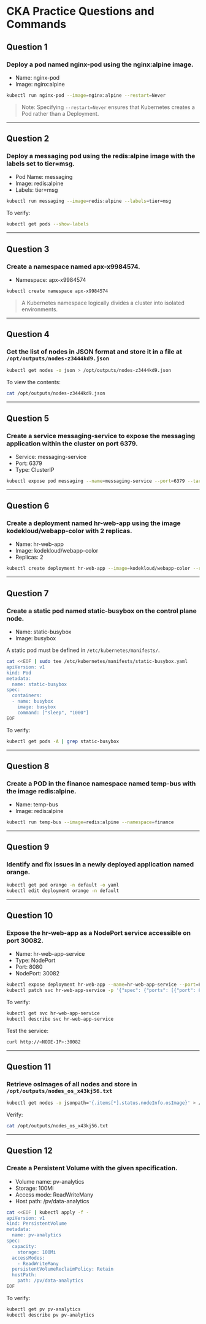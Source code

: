 # CKA Practice Questions and Commands

## Question 1
### Deploy a pod named nginx-pod using the nginx:alpine image.
- Name: nginx-pod  
- Image: nginx:alpine  

```bash
kubectl run nginx-pod --image=nginx:alpine --restart=Never
```

> Note: Specifying `--restart=Never` ensures that Kubernetes creates a Pod rather than a Deployment.

---
## Question 2
### Deploy a messaging pod using the redis:alpine image with the labels set to tier=msg.
- Pod Name: messaging  
- Image: redis:alpine  
- Labels: tier=msg  

```bash
kubectl run messaging --image=redis:alpine --labels=tier=msg
```

To verify:
```bash
kubectl get pods --show-labels
```

---
## Question 3
### Create a namespace named apx-x9984574.
- Namespace: apx-x9984574  

```bash
kubectl create namespace apx-x9984574
```

> A Kubernetes namespace logically divides a cluster into isolated environments.

---
## Question 4
### Get the list of nodes in JSON format and store it in a file at `/opt/outputs/nodes-z3444kd9.json`

```bash
kubectl get nodes -o json > /opt/outputs/nodes-z3444kd9.json
```

To view the contents:
```bash
cat /opt/outputs/nodes-z3444kd9.json
```

---
## Question 5
### Create a service messaging-service to expose the messaging application within the cluster on port 6379.
- Service: messaging-service  
- Port: 6379  
- Type: ClusterIP  

```bash
kubectl expose pod messaging --name=messaging-service --port=6379 --target-port=6379 --type=ClusterIP --selector=tier=msg
```

---
## Question 6
### Create a deployment named hr-web-app using the image kodekloud/webapp-color with 2 replicas.
- Name: hr-web-app  
- Image: kodekloud/webapp-color  
- Replicas: 2  

```bash
kubectl create deployment hr-web-app --image=kodekloud/webapp-color --replicas=2
```

---
## Question 7
### Create a static pod named static-busybox on the control plane node.
- Name: static-busybox  
- Image: busybox  

A static pod must be defined in `/etc/kubernetes/manifests/`.

```bash
cat <<EOF | sudo tee /etc/kubernetes/manifests/static-busybox.yaml
apiVersion: v1
kind: Pod
metadata:
  name: static-busybox
spec:
  containers:
  - name: busybox
    image: busybox
    command: ["sleep", "1000"]
EOF
```

To verify:
```bash
kubectl get pods -A | grep static-busybox
```

---
## Question 8
### Create a POD in the finance namespace named temp-bus with the image redis:alpine.
- Name: temp-bus  
- Image: redis:alpine  

```bash
kubectl run temp-bus --image=redis:alpine --namespace=finance
```

---
## Question 9
### Identify and fix issues in a newly deployed application named orange.
```bash
kubectl get pod orange -n default -o yaml
kubectl edit deployment orange -n default
```

---
## Question 10
### Expose the hr-web-app as a NodePort service accessible on port 30082.
- Name: hr-web-app-service  
- Type: NodePort  
- Port: 8080  
- NodePort: 30082  

```bash
kubectl expose deployment hr-web-app --name=hr-web-app-service --port=8080 --target-port=8080 --type=NodePort
kubectl patch svc hr-web-app-service -p '{"spec": {"ports": [{"port": 8080, "targetPort": 8080, "nodePort": 30082}],"type": "NodePort"}}'
```

To verify:
```bash
kubectl get svc hr-web-app-service
kubectl describe svc hr-web-app-service
```

Test the service:
```bash
curl http://<NODE-IP>:30082
```

---
## Question 11
### Retrieve osImages of all nodes and store in `/opt/outputs/nodes_os_x43kj56.txt`

```bash
kubectl get nodes -o jsonpath='{.items[*].status.nodeInfo.osImage}' > /opt/outputs/nodes_os_x43kj56.txt
```

Verify:
```bash
cat /opt/outputs/nodes_os_x43kj56.txt
```

---
## Question 12
### Create a Persistent Volume with the given specification.
- Volume name: pv-analytics  
- Storage: 100Mi  
- Access mode: ReadWriteMany  
- Host path: /pv/data-analytics  

```bash
cat <<EOF | kubectl apply -f -
apiVersion: v1
kind: PersistentVolume
metadata:
  name: pv-analytics
spec:
  capacity:
    storage: 100Mi
  accessModes:
    - ReadWriteMany
  persistentVolumeReclaimPolicy: Retain
  hostPath:
    path: /pv/data-analytics
EOF
```

To verify:
```bash
kubectl get pv pv-analytics
kubectl describe pv pv-analytics
```
